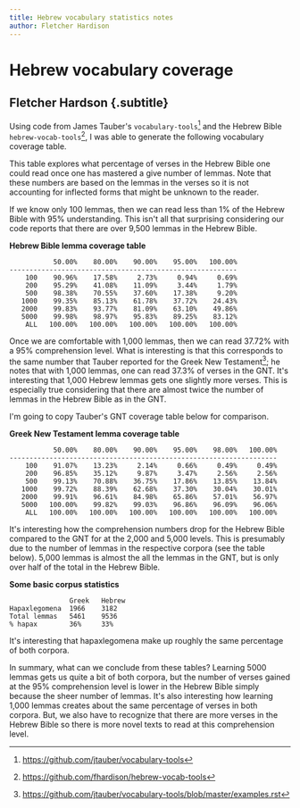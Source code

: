 ```yaml
---
title: Hebrew vocabulary statistics notes
author: Fletcher Hardison
---
```


# Hebrew vocabulary coverage

## Fletcher Hardson {.subtitle}

Using code from James Tauber's `vocabulary-tools`[^tauber] and the Hebrew Bible `hebrew-vocab-tools`[^hebtools], I was able to generate the following vocabulary coverage table. 


[^tauber]: <https://github.com/jtauber/vocabulary-tools>


[^hebtools]:<https://github.com/fhardison/hebrew-vocab-tools>

This table explores what percentage of verses in the Hebrew Bible one could read once one has mastered a give number of lemmas. Note that these numbers are based on the lemmas in the verses so it is not accounting for inflected forms that might be unknown to the reader. 

If we know only 100 lemmas, then we can read less than 1% of the Hebrew Bible with 95% understanding. This isn't all that surprising considering our code reports that there are over 9,500 lemmas in the Hebrew Bible. 

**Hebrew Bible lemma coverage table**

```
           50.00%    80.00%    90.00%    95.00%   100.00%
---------------------------------------------------------
    100    90.96%    17.58%     2.73%     0.94%     0.69%
    200    95.29%    41.08%    11.09%     3.44%     1.79%
    500    98.38%    70.55%    37.60%    17.38%     9.20%
   1000    99.35%    85.13%    61.78%    37.72%    24.43%
   2000    99.83%    93.77%    81.09%    63.10%    49.86%
   5000    99.98%    98.97%    95.83%    89.25%    83.12%
    ALL   100.00%   100.00%   100.00%   100.00%   100.00%
```

Once we are comfortable with 1,000 lemmas, then we can read 37.72% with a 95% comprehension level. What is interesting is that this corresponds to the same number that Tauber reported for the Greek New Testament[^examples]; he notes that with 1,000 lemmas, one can read 37.3% of verses in the GNT. It's interesting that 1,000 Hebrew lemmas gets one slightly more verses. This is especially true considering that there are almost twice the number of lemmas in the Hebrew Bible as in the GNT. 


[^examples]: <https://github.com/jtauber/vocabulary-tools/blob/master/examples.rst>

I'm going to copy Tauber's GNT coverage table below for comparison. 

**Greek New Testament lemma coverage table**

```
           50.00%    80.00%    90.00%    95.00%    98.00%   100.00%
-------------------------------------------------------------------
    100    91.07%    13.23%     2.14%     0.66%     0.49%     0.49%
    200    96.85%    35.12%     9.87%     3.47%     2.56%     2.56%
    500    99.13%    70.88%    36.75%    17.86%    13.85%    13.84%
   1000    99.72%    88.39%    62.68%    37.30%    30.04%    30.01%
   2000    99.91%    96.61%    84.98%    65.86%    57.01%    56.97%
   5000   100.00%    99.82%    99.03%    96.86%    96.09%    96.06%
    ALL   100.00%   100.00%   100.00%   100.00%   100.00%   100.00%
```

It's interesting how the comprehension numbers drop for the Hebrew Bible compared to the GNT for at the 2,000 and 5,000 levels. This is presumably due to the number of lemmas in the respective corpora (see the table below). 5,000 lemmas is almost the all the lemmas in the GNT, but is only over half of the total in the Hebrew Bible. 


**Some basic corpus statistics**

```
               Greek   Hebrew
Hapaxlegomena  1966    3182
Total lemmas   5461    9536
% hapax        36%     33%
```

It's interesting that hapaxlegomena make up roughly the same percentage of both corpora. 

In summary, what can we conclude from these tables? Learning 5000 lemmas gets us quite a bit of both corpora, but the number of verses gained at the 95% comprehension level is lower in the Hebrew Bible simply because the sheer number of lemmas. It's also interesting how learning 1,000 lemmas creates about the same percentage of verses in both corpora. But, we also have to recognize that there are more verses in the Hebrew Bible so there is more novel texts to read at this comprehension level. 

